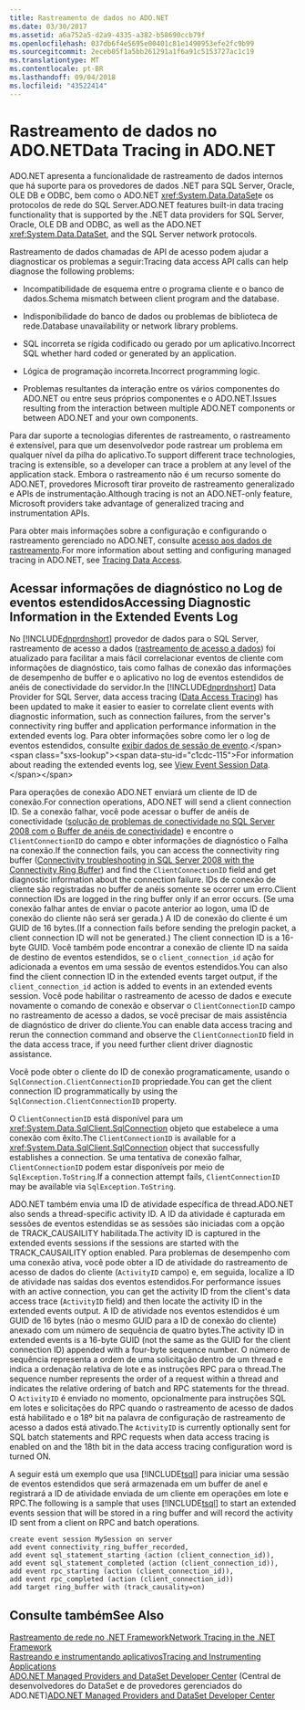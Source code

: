 ```yaml
---
title: Rastreamento de dados no ADO.NET
ms.date: 03/30/2017
ms.assetid: a6a752a5-d2a9-4335-a382-b58690ccb79f
ms.openlocfilehash: 037db6f4e5695e00401c81e1490953efe2fc9b99
ms.sourcegitcommit: 2eceb05f1a5bb261291a1f6a91c5153727ac1c19
ms.translationtype: MT
ms.contentlocale: pt-BR
ms.lasthandoff: 09/04/2018
ms.locfileid: "43522414"
---
```

# <a name="data-tracing-in-adonet"></a><span data-ttu-id="c1cdc-102">Rastreamento de dados no ADO.NET</span><span class="sxs-lookup"><span data-stu-id="c1cdc-102">Data Tracing in ADO.NET</span></span>
<span data-ttu-id="c1cdc-103">ADO.NET apresenta a funcionalidade de rastreamento de dados internos que há suporte para os provedores de dados .NET para SQL Server, Oracle, OLE DB e ODBC, bem como o ADO.NET <xref:System.Data.DataSet>e os protocolos de rede do SQL Server.</span><span class="sxs-lookup"><span data-stu-id="c1cdc-103">ADO.NET features built-in data tracing functionality that is supported by the .NET data providers for SQL Server, Oracle, OLE DB and ODBC, as well as the ADO.NET <xref:System.Data.DataSet>, and the SQL Server network protocols.</span></span>  
  
 <span data-ttu-id="c1cdc-104">Rastreamento de dados chamadas de API de acesso podem ajudar a diagnosticar os problemas a seguir:</span><span class="sxs-lookup"><span data-stu-id="c1cdc-104">Tracing data access API calls can help diagnose the following problems:</span></span>  
  
-   <span data-ttu-id="c1cdc-105">Incompatibilidade de esquema entre o programa cliente e o banco de dados.</span><span class="sxs-lookup"><span data-stu-id="c1cdc-105">Schema mismatch between client program and the database.</span></span>  
  
-   <span data-ttu-id="c1cdc-106">Indisponibilidade do banco de dados ou problemas de biblioteca de rede.</span><span class="sxs-lookup"><span data-stu-id="c1cdc-106">Database unavailability or network library problems.</span></span>  
  
-   <span data-ttu-id="c1cdc-107">SQL incorreta se rígida codificado ou gerado por um aplicativo.</span><span class="sxs-lookup"><span data-stu-id="c1cdc-107">Incorrect SQL whether hard coded or generated by an application.</span></span>  
  
-   <span data-ttu-id="c1cdc-108">Lógica de programação incorreta.</span><span class="sxs-lookup"><span data-stu-id="c1cdc-108">Incorrect programming logic.</span></span>  
  
-   <span data-ttu-id="c1cdc-109">Problemas resultantes da interação entre os vários componentes do ADO.NET ou entre seus próprios componentes e o ADO.NET.</span><span class="sxs-lookup"><span data-stu-id="c1cdc-109">Issues resulting from the interaction between multiple ADO.NET components or between ADO.NET and your own components.</span></span>  
  
 <span data-ttu-id="c1cdc-110">Para dar suporte a tecnologias diferentes de rastreamento, o rastreamento é extensível, para que um desenvolvedor pode rastrear um problema em qualquer nível da pilha do aplicativo.</span><span class="sxs-lookup"><span data-stu-id="c1cdc-110">To support different trace technologies, tracing is extensible, so a developer can trace a problem at any level of the application stack.</span></span> <span data-ttu-id="c1cdc-111">Embora o rastreamento não é um recurso somente do ADO.NET, provedores Microsoft tirar proveito de rastreamento generalizado e APIs de instrumentação.</span><span class="sxs-lookup"><span data-stu-id="c1cdc-111">Although tracing is not an ADO.NET-only feature, Microsoft providers take advantage of generalized tracing and instrumentation APIs.</span></span>  
  
 <span data-ttu-id="c1cdc-112">Para obter mais informações sobre a configuração e configurando o rastreamento gerenciado no ADO.NET, consulte [acesso aos dados de rastreamento](https://msdn.microsoft.com/library/hh880086.aspx).</span><span class="sxs-lookup"><span data-stu-id="c1cdc-112">For more information about setting and configuring managed tracing in ADO.NET, see [Tracing Data Access](https://msdn.microsoft.com/library/hh880086.aspx).</span></span>  
  
## <a name="accessing-diagnostic-information-in-the-extended-events-log"></a><span data-ttu-id="c1cdc-113">Acessar informações de diagnóstico no Log de eventos estendidos</span><span class="sxs-lookup"><span data-stu-id="c1cdc-113">Accessing Diagnostic Information in the Extended Events Log</span></span>  
 <span data-ttu-id="c1cdc-114">No [!INCLUDE[dnprdnshort](../../../../includes/dnprdnshort-md.md)] provedor de dados para o SQL Server, rastreamento de acesso a dados ([rastreamento de acesso a dados](https://msdn.microsoft.com/library/hh880086.aspx)) foi atualizado para facilitar a mais fácil correlacionar eventos de cliente com informações de diagnóstico, tais como falhas de conexão das informações de desempenho de buffer e o aplicativo no log de eventos estendidos de anéis de conectividade do servidor.</span><span class="sxs-lookup"><span data-stu-id="c1cdc-114">In the [!INCLUDE[dnprdnshort](../../../../includes/dnprdnshort-md.md)] Data Provider for SQL Server, data access tracing ([Data Access Tracing](https://msdn.microsoft.com/library/hh880086.aspx)) has been updated to make it easier to easier to correlate client events with diagnostic information, such as connection failures, from the server's connectivity ring buffer and application performance information in the extended events log.</span></span> <span data-ttu-id="c1cdc-115">Para obter informações sobre como ler o log de eventos estendidos, consulte [exibir dados de sessão de evento](https://msdn.microsoft.com/library/hh710068\(SQL.110\).aspx).</span><span class="sxs-lookup"><span data-stu-id="c1cdc-115">For information about reading the extended events log, see [View Event Session Data](https://msdn.microsoft.com/library/hh710068\(SQL.110\).aspx).</span></span>  
  
 <span data-ttu-id="c1cdc-116">Para operações de conexão ADO.NET enviará um cliente de ID de conexão.</span><span class="sxs-lookup"><span data-stu-id="c1cdc-116">For connection operations, ADO.NET will send a client connection ID.</span></span> <span data-ttu-id="c1cdc-117">Se a conexão falhar, você pode acessar o buffer de anéis de conectividade ([solução de problemas de conectividade no SQL Server 2008 com o Buffer de anéis de conectividade](https://go.microsoft.com/fwlink/?LinkId=207752)) e encontre o `ClientConnectionID` do campo e obter informações de diagnóstico o Falha na conexão.</span><span class="sxs-lookup"><span data-stu-id="c1cdc-117">If the connection fails, you can access the connectivity ring buffer ([Connectivity troubleshooting in SQL Server 2008 with the Connectivity Ring Buffer](https://go.microsoft.com/fwlink/?LinkId=207752)) and find the `ClientConnectionID` field and get diagnostic information about the connection failure.</span></span> <span data-ttu-id="c1cdc-118">IDs de conexão de cliente são registradas no buffer de anéis somente se ocorrer um erro.</span><span class="sxs-lookup"><span data-stu-id="c1cdc-118">Client connection IDs are logged in the ring buffer only if an error occurs.</span></span> <span data-ttu-id="c1cdc-119">(Se uma conexão falhar antes de enviar o pacote anterior ao logon, uma ID de conexão do cliente não será ser gerada.) A ID de conexão do cliente é um GUID de 16 bytes.</span><span class="sxs-lookup"><span data-stu-id="c1cdc-119">(If a connection fails before sending the prelogin packet, a client connection ID will not be generated.) The client connection ID is a 16-byte GUID.</span></span> <span data-ttu-id="c1cdc-120">Você também pode encontrar a conexão de cliente ID na saída de destino de eventos estendidos, se o `client_connection_id` ação for adicionada a eventos em uma sessão de eventos estendidos.</span><span class="sxs-lookup"><span data-stu-id="c1cdc-120">You can also find the client connection ID in the extended events target output, if the `client_connection_id` action is added to events in an extended events session.</span></span> <span data-ttu-id="c1cdc-121">Você pode habilitar o rastreamento de acesso de dados e execute novamente o comando de conexão e observar o `ClientConnectionID` campo no rastreamento de acesso a dados, se você precisar de mais assistência de diagnóstico de driver do cliente.</span><span class="sxs-lookup"><span data-stu-id="c1cdc-121">You can enable data access tracing and rerun the connection command and observe the `ClientConnectionID` field in the data access trace, if you need further client driver diagnostic assistance.</span></span>  
  
 <span data-ttu-id="c1cdc-122">Você pode obter o cliente do ID de conexão programaticamente, usando o `SqlConnection.ClientConnectionID` propriedade.</span><span class="sxs-lookup"><span data-stu-id="c1cdc-122">You can get the client connection ID programmatically by using the `SqlConnection.ClientConnectionID` property.</span></span>  
  
 <span data-ttu-id="c1cdc-123">O `ClientConnectionID` está disponível para um <xref:System.Data.SqlClient.SqlConnection> objeto que estabelece a uma conexão com êxito.</span><span class="sxs-lookup"><span data-stu-id="c1cdc-123">The `ClientConnectionID` is available for a <xref:System.Data.SqlClient.SqlConnection> object that successfully establishes  a connection.</span></span> <span data-ttu-id="c1cdc-124">Se uma tentativa de conexão falhar, `ClientConnectionID` podem estar disponíveis por meio de `SqlException.ToString`.</span><span class="sxs-lookup"><span data-stu-id="c1cdc-124">If a connection attempt fails, `ClientConnectionID` may be available via `SqlException.ToString`.</span></span>  
  
 <span data-ttu-id="c1cdc-125">ADO.NET também envia uma ID de atividade específica de thread.</span><span class="sxs-lookup"><span data-stu-id="c1cdc-125">ADO.NET also sends a thread-specific activity ID.</span></span> <span data-ttu-id="c1cdc-126">A ID da atividade é capturada em sessões de eventos estendidas se as sessões são iniciadas com a opção de TRACK_CAUSAILITY habilitada.</span><span class="sxs-lookup"><span data-stu-id="c1cdc-126">The activity ID is captured in the extended events sessions if the sessions are started with the TRACK_CAUSAILITY option enabled.</span></span> <span data-ttu-id="c1cdc-127">Para problemas de desempenho com uma conexão ativa, você pode obter a ID de atividade do rastreamento de acesso de dados do cliente (`ActivityID` campo) e, em seguida, localize a ID de atividade nas saídas dos eventos estendidos.</span><span class="sxs-lookup"><span data-stu-id="c1cdc-127">For performance issues with an active connection, you can get the activity ID from the client's data access trace (`ActivityID` field) and then locate the activity ID in the extended events output.</span></span> <span data-ttu-id="c1cdc-128">A ID de atividade nos eventos estendidos é um GUID de 16 bytes (não o mesmo GUID para a ID de conexão do cliente) anexado com um número de sequência de quatro bytes.</span><span class="sxs-lookup"><span data-stu-id="c1cdc-128">The activity ID in extended events is a 16-byte GUID (not the same as the GUID for the client connection ID) appended with a four-byte sequence number.</span></span> <span data-ttu-id="c1cdc-129">O número de sequência representa a ordem de uma solicitação dentro de um thread e indica a ordenação relativa de lote e as instruções RPC para o thread.</span><span class="sxs-lookup"><span data-stu-id="c1cdc-129">The sequence number represents the order of a request within a thread and indicates the relative ordering of batch and RPC statements for the thread.</span></span> <span data-ttu-id="c1cdc-130">O `ActivityID` é enviado no momento, opcionalmente para instruções SQL em lotes e solicitações do RPC quando o rastreamento de acesso de dados está habilitado e o 18º bit na palavra de configuração de rastreamento de acesso a dados está ativado.</span><span class="sxs-lookup"><span data-stu-id="c1cdc-130">The `ActivityID` is currently optionally sent for SQL batch statements and RPC requests when data access tracing is enabled on and the 18th bit in the data access tracing configuration word is turned ON.</span></span>  
  
 <span data-ttu-id="c1cdc-131">A seguir está um exemplo que usa [!INCLUDE[tsql](../../../../includes/tsql-md.md)] para iniciar uma sessão de eventos estendidos que será armazenada em um buffer de anel e registrará a ID de atividade enviada de um cliente em operações em lote e RPC.</span><span class="sxs-lookup"><span data-stu-id="c1cdc-131">The following is a sample that uses [!INCLUDE[tsql](../../../../includes/tsql-md.md)] to start an extended events session that will be stored in a ring buffer and will record the activity ID sent from a client on RPC and batch operations.</span></span>  
  
```  
create event session MySession on server   
add event connectivity_ring_buffer_recorded,   
add event sql_statement_starting (action (client_connection_id)),   
add event sql_statement_completed (action (client_connection_id)),   
add event rpc_starting (action (client_connection_id)),   
add event rpc_completed (action (client_connection_id))  
add target ring_buffer with (track_causality=on)  
```  
  
## <a name="see-also"></a><span data-ttu-id="c1cdc-132">Consulte também</span><span class="sxs-lookup"><span data-stu-id="c1cdc-132">See Also</span></span>  
 [<span data-ttu-id="c1cdc-133">Rastreamento de rede no .NET Framework</span><span class="sxs-lookup"><span data-stu-id="c1cdc-133">Network Tracing in the .NET Framework</span></span>](../../../../docs/framework/network-programming/network-tracing.md)  
 [<span data-ttu-id="c1cdc-134">Rastreando e instrumentando aplicativos</span><span class="sxs-lookup"><span data-stu-id="c1cdc-134">Tracing and Instrumenting Applications</span></span>](../../../../docs/framework/debug-trace-profile/tracing-and-instrumenting-applications.md)  
 <span data-ttu-id="c1cdc-135">[ADO.NET Managed Providers and DataSet Developer Center](https://go.microsoft.com/fwlink/?LinkId=217917) (Central de desenvolvedores do DataSet e de provedores gerenciados do ADO.NET)</span><span class="sxs-lookup"><span data-stu-id="c1cdc-135">[ADO.NET Managed Providers and DataSet Developer Center](https://go.microsoft.com/fwlink/?LinkId=217917)</span></span>
